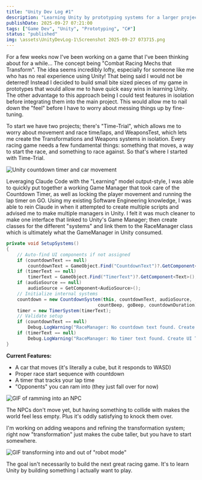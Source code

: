 ```yaml
---
title: "Unity Dev Log #1"
description: "Learning Unity by prototyping systems for a larger project."
publishDate: 2025-09-27 07:21:00
tags: ["Game Dev", "Unity", "Prototyping", "C#"]
status: "published"
img: \assets\UnityDevLog-1\Screenshot 2025-09-27 073715.png
---
```


For a few weeks now I've been working on a game that I've been thinking about for a while... The concept being "Combat Racing Mechs that Transform". The idea seems incredibly lofty, especially for someone like me who has no real experience using Unity! That being said I would not be deterred! Instead I decided to build small bite sized pieces of my game in prototypes that would allow me to have quick easy wins in learning Unity. The other advantage to this approach being I could test features in isolation before integrating them into the main project. This would allow me to nail down the "feel" before I have to worry about messing things up by fine-tuning.

To start we have two projects; there's "Time-Trial", which allows me to worry about movement and race time/laps, and WeaponsTest, which lets me create the Transformations and Weapons systems in isolation. Every racing game needs a few fundamental things: something that moves, a way to start the race, and something to race against. So that's where I started with Time-Trial.

![Unity countdown timer and car movement](/assets/UnityDevLog-1/TimeTrialCountdown.gif)

Leveraging Claude Code with the "Learning" model output-style, I was able to quickly put together a working Game Manager that took care of the Countdown Timer, as well as locking the player movement and running the lap timer on GO. Using my existing Software Engineering knowledge, I was able to rein Claude in when it attempted to create multiple scripts and advised me to make multiple managers in Unity. I felt it was much cleaner to make one interface that linked to Unity's Game Manager; then create classes for the different "systems" and link them to the RaceManager class which is ultimately what the GameManager in Unity consumed.

```C#
private void SetupSystems()
{
    // Auto-find UI components if not assigned
    if (countdownText == null)
        countdownText = GameObject.Find("CountdownText")?.GetComponent<Text>();
    if (timerText == null)
        timerText = GameObject.Find("TimerText")?.GetComponent<Text>();
    if (audioSource == null)
        audioSource = GetComponent<AudioSource>();
    // Initialize internal systems
    countdown = new CountdownSystem(this, countdownText, audioSource,
                                  countBeep, goBeep, countdownDuration);
    timer = new TimerSystem(timerText);
    // Validate setup
    if (countdownText == null)
        Debug.LogWarning("RaceManager: No countdown text found. Create UI Text named 'CountdownText'");
    if (timerText == null)
        Debug.LogWarning("RaceManager: No timer text found. Create UI Text named 'TimerText'");
}
```

**Current Features:**
- A car that moves (it's literally a cube, but it responds to WASD)
- Proper race start sequence with countdown
- A timer that tracks your lap time
- "Opponents" you can ram into (they just fall over for now)

![GIF of ramming into an NPC](/assets/UnityDevLog-1/TimeTrialCrash.gif)

The NPCs don't move yet, but having something to collide with makes the world feel less empty. Plus it's oddly satisfying to knock them over.

I'm working on adding weapons and refining the transformation system; right now "transformation" just makes the cube taller, but you have to start somewhere.

![GIF transforming into and out of "robot mode"](/assets/UnityDevLog-1/WeaponsTestTransform.gif)

The goal isn't necessarily to build the next great racing game. It's to learn Unity by building something I actually want to play.